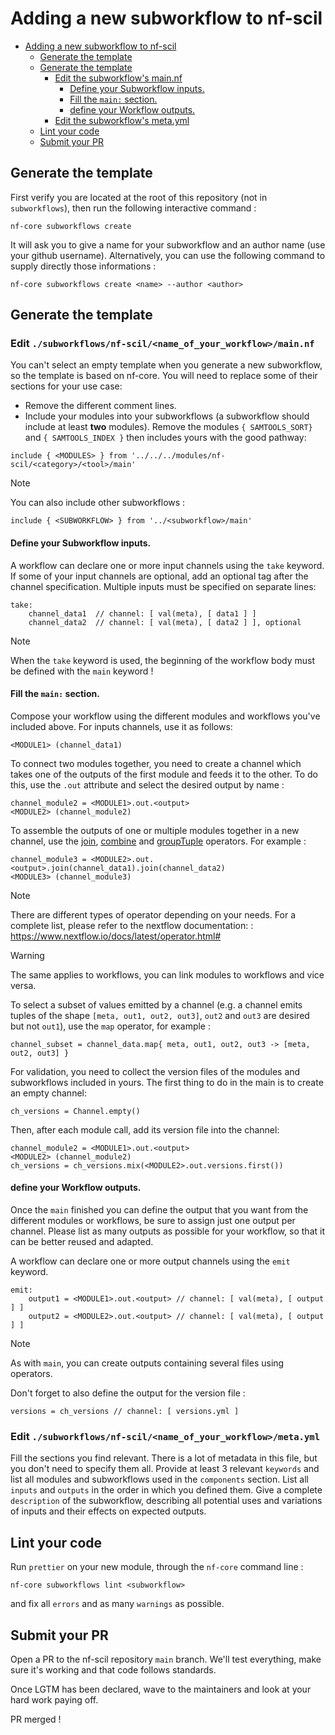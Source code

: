 # Adding a new subworkflow to nf-scil

- [Adding a new subworkflow to nf-scil](#adding-a-new-subworkflow-to-nf-scil)
  - [Generate the template](#generate-the-template)
  - [Generate the template](#generate-the-template-1)
    - [Edit the subworkflow's main.nf](#edit-subworkflowsnf-scilname_of_your_workflowmainnf)
      - [Define your Subworkflow inputs.](#define-your-subworkflow-inputs)
      - [Fill the `main:` section.](#fill-the-main-section)
      - [define your Workflow outputs.](#define-your-workflow-outputs)
    - [Edit the subworkflow's meta.yml](#edit-subworkflowsnf-scilname_of_your_workflowmetayml)
  - [Lint your code](#lint-your-code)
  - [Submit your PR](#submit-your-pr)

## Generate the template

First verify you are located at the root of this repository (not in `subworkflows`), then run the following interactive command :

```
nf-core subworkflows create
```

It will ask you to give a name for your subworkflow and an author name (use your github username).
Alternatively, you can use the following command to supply directly those informations :

```
nf-core subworkflows create <name> --author <author>
```

## Generate the template

### Edit `./subworkflows/nf-scil/<name_of_your_workflow>/main.nf`

You can't select an empty template when you generate a new subworkflow, so the template is based on nf-core. You will need to replace some of their sections for your use case:

- Remove the different comment lines.
- Include your modules into your subworkflows (a subworkflow should include at least **two** modules). Remove the modules `{ SAMTOOLS_SORT}` and `{ SAMTOOLS_INDEX }` then includes yours with the good pathway:

```
include { <MODULES>	} from '../../../modules/nf-scil/<category>/<tool>/main'
```

> [!NOTE]
> You can also include other subworkflows :
>
> ```
> include { <SUBWORKFLOW> } from '../<subworkflow>/main'
> ```

#### Define your Subworkflow inputs.

A workflow can declare one or more input channels using the `take` keyword. If some of your input channels are optional, add an optional tag after the channel specification.
Multiple inputs must be specified on separate lines:

```
take:
    channel_data1  // channel: [ val(meta), [ data1 ] ]
    channel_data2  // channel: [ val(meta), [ data2 ] ], optional
```

> [!NOTE]
> When the `take` keyword is used, the beginning of the workflow body must be defined with the `main` keyword !

#### Fill the `main:` section.

Compose your workflow using the different modules and workflows you've included above.
For inputs channels, use it as follows:

```
<MODULE1> (channel_data1)
```

To connect two modules together, you need to create a channel which takes one of the outputs of the first module and feeds it to the other. To do this, use the `.out` attribute and select the desired output by name :

```
channel_module2 = <MODULE1>.out.<output>
<MODULE2> (channel_module2)
```

To assemble the outputs of one or multiple modules together in a new channel, use the [join](https://www.nextflow.io/docs/latest/operator.html#join), [combine](https://www.nextflow.io/docs/latest/operator.html#combine) and [groupTuple](https://www.nextflow.io/docs/latest/operator.html#grouptuple) operators. For example :

```
channel_module3 = <MODULE2>.out.<output>.join(channel_data1).join(channel_data2)
<MODULE3> (channel_module3)
```

> [!NOTE]
> There are different types of operator depending on your needs. For a complete list, please refer to the nextflow documentation: : https://www.nextflow.io/docs/latest/operator.html#

> [!WARNING]
> The same applies to workflows, you can link modules to workflows and vice versa.

To select a subset of values emitted by a channel (e.g. a channel emits tuples of the shape `[meta, out1, out2, out3]`, `out2` and `out3` are desired but not `out1`), use the `map` operator, for example :

```
channel_subset = channel_data.map{ meta, out1, out2, out3 -> [meta, out2, out3] }
```

For validation, you need to collect the version files of the modules and subworkflows included in yours. The first thing to do in the main is to create an empty channel:

```
ch_versions = Channel.empty()
```

Then, after each module call, add its version file into the channel:

```
channel_module2 = <MODULE1>.out.<output>
<MODULE2> (channel_module2)
ch_versions = ch_versions.mix(<MODULE2>.out.versions.first())
```

#### define your Workflow outputs.

Once the `main` finished you can define the output that you want from the different modules or workflows, be sure to assign just one output per channel. Please list as many outputs as possible for your workflow, so that it can be better reused and adapted.

A workflow can declare one or more output channels using the `emit` keyword.

```
emit:
    output1 = <MODULE1>.out.<output> // channel: [ val(meta), [ output ] ]
    output2 = <MODULE2>.out.<output> // channel: [ val(meta), [ output ] ]
```

> [!NOTE]
> As with `main`, you can create outputs containing several files using operators.

Don't forget to also define the output for the version file :

```
versions = ch_versions // channel: [ versions.yml ]
```

### Edit `./subworkflows/nf-scil/<name_of_your_workflow>/meta.yml`

Fill the sections you find relevant. There is a lot of metadata in this file, but you
don't need to specify them all. Provide at least 3 relevant `keywords` and list all modules and subworkflows used in the `components` section. List all `inputs` and `outputs` in the order in which you defined them. Give a complete `description` of the subworkflow, describing all potential uses and variations of inputs and their effects on expected outputs.

## Lint your code

Run `prettier` on your new module, through the `nf-core` command line :

```
nf-core subworkflows lint <subworkflow>
```

and fix all `errors` and as many `warnings` as possible.

## Submit your PR

Open a PR to the nf-scil repository `main` branch. We'll test everything, make sure it's
working and that code follows standards.

Once LGTM has been declared, wave to the maintainers and look at your hard work paying off.

PR merged !
